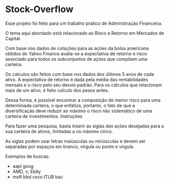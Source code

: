 # Stock-Overflow

Esse projeto foi feito para um trabalho prático de Administração Financeira.

O tema aqui abordado está relacionado ao Risco e Retorno em Mercados de Capital.

Com base nos dados de cotações para as ações da bolsa americana obtidos do Yahoo Finance avalia-se a expectativa de retorno e risco associado para todos os subconjuntos de ações que compõem uma carteira.

Os calculos são feitos com base nos dados dos últimos 5 anos de cada ativo. A expectativa de retorno é dada pela média das rentabilidades mensais e o risco pelo seu desvio padrão. Para os cálculos que relacionam mais de um ativo, é feito calculo dos pesos antes.

Dessa forma, é possível encontrar a composição de menor risco para uma determinada carteira, o que enfatiza, portanto, o fato de que a diversificação deve reduzir ao máximo o risco não sistemático de uma carteira de investimentos.
Instruções

Para fazer uma pesquisa, basta inserir as siglas das ações desejadas para a sua carteira de ativos, limitadas a no máximo cinco.

As siglas podem usar letras maiúsculas ou minúsculas e devem ser separadas por espaços em branco, vírgula ou ponto e vírgula.

Exemplos de buscas:

 - aapl goog
 - AMD, v; EbAy
 - msft bbd csco ITUB bac
